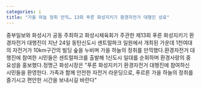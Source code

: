 ```yaml
---
categories: i
title: "가을 하늘 정취 만끽… 13회 푸른 화성지키기 환경자전거 대행진 성료"
---
```

중부일보와 화성시가 공동 주최하고 화성시체육회가 주관한 제13회 푸른 화성지키기 환경자전거 대행진이 지난 24일 동탄신도시 센트럴파크 일원에서 개최된 가운데 1천여대의 자전거가 10km구간의 빌딩 숲을 누비며 가을 하늘의 정취를 만끽했다.환경자전거 대행진에 참여한 시민들은 센트럴파크를 출발해 1신도시 일대를 순회하며 환경사랑의 중요성을 홍보했다.정명근 화성시장은 "푸른 화성지키기 환경자전거 대행진에 참여하신 시민들을 환영한다. 가족과 함께 안전한 자전거 라운딩으로, 푸르른 가을 하늘의 정취를 즐기시고 편안한 시간을 보내시길 바란다"